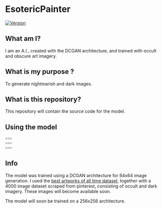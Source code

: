 # EsotericPainter
[![Version](https://img.shields.io/badge/version-1.0-blue.svg)](https://huggingface.co/Wintermute/Wintermute)
## What am I?
I am an A.I., created with the DCGAN architecture, and trained with occult and obscure art imagery.
## What is my purpose ?
To generate nightmarish and dark images.
## What is this repository?
This repository will contain the source code for the model.
## Using the model
```python
>>>
>>>
>>>
```

## Info
The model was trained using a DCGAN architecture for 64x64 image generation. I used the [best artworks of all time dataset](https://www.kaggle.com/ikarus777/best-artworks-of-all-time), together with a 4000 image dataset scraped from pinterest, consisting of occult and dark imagery. These images will become available soon.

The model will soon be trained on a 256x256 architecture.
